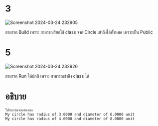 # 3 #
![Screenshot 2024-03-24 232905](https://github.com/ironmanwin1/03376836-OOP-2566-Lab-07/assets/144198724/35ad0fa1-edf8-4d66-b3f3-dcb43b8be724)

สามารถ Build เพราะ สามารถเรียกใช้ class จาก Circle เข้าถึงได้ทั้งหมด เพราะเป็น Public
# 5 #
![Screenshot 2024-03-24 232926](https://github.com/ironmanwin1/03376836-OOP-2566-Lab-07/assets/144198724/00894ebb-600b-4c89-b494-45a67022e530)

สามารถ Run ได้ปกติ เพราะ สามารถเข้าถึง class ได้

# อธิบาย #
```
โปรแกรมจะแสดงผล
My circle has radius of 3.0000 and diameter of 6.0000 unit
My circle has radius of 4.0000 and diameter of 8.0000 unit
